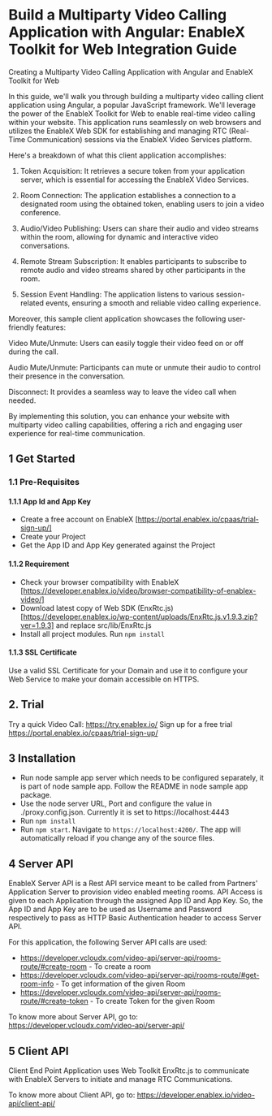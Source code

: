 # Build a Multiparty Video Calling Application with Angular: EnableX Toolkit for Web Integration Guide

Creating a Multiparty Video Calling Application with Angular and EnableX Toolkit for Web

In this guide, we'll walk you through building a multiparty video calling client application using Angular, a popular JavaScript framework. We'll leverage the power of the EnableX Toolkit for Web to enable real-time video calling within your website. This application runs seamlessly on web browsers and utilizes the EnableX Web SDK for establishing and managing RTC (Real-Time Communication) sessions via the EnableX Video Services platform.

Here's a breakdown of what this client application accomplishes:

1. Token Acquisition: It retrieves a secure token from your application server, which is essential for accessing the EnableX Video Services.

2. Room Connection: The application establishes a connection to a designated room using the obtained token, enabling users to join a video conference.

3. Audio/Video Publishing: Users can share their audio and video streams within the room, allowing for dynamic and interactive video conversations.

4. Remote Stream Subscription: It enables participants to subscribe to remote audio and video streams shared by other participants in the room.

5. Session Event Handling: The application listens to various session-related events, ensuring a smooth and reliable video calling experience.

Moreover, this sample client application showcases the following user-friendly features:

Video Mute/Unmute: Users can easily toggle their video feed on or off during the call.

Audio Mute/Unmute: Participants can mute or unmute their audio to control their presence in the conversation.

Disconnect: It provides a seamless way to leave the video call when needed.

By implementing this solution, you can enhance your website with multiparty video calling capabilities, offering a rich and engaging user experience for real-time communication.

## 1 Get Started

### 1.1 Pre-Requisites

#### 1.1.1 App Id and App Key

* Create a free account on EnableX  [https://portal.enablex.io/cpaas/trial-sign-up/] 
* Create your Project
* Get the App ID and App Key generated against the Project


#### 1.1.2 Requirement

* Check your browser compatibility with EnableX [https://developer.enablex.io/video/browser-compatibility-of-enablex-video/]
* Download latest copy of Web SDK (EnxRtc.js) [https://developer.enablex.io/wp-content/uploads/EnxRtc.js.v1.9.3.zip?ver=1.9.3] and replace src/lib/EnxRtc.js 
* Install all project modules. Run `npm install` 

#### 1.1.3 SSL Certificate 

Use a valid SSL Certificate for your Domain and use it to configure your Web Service to make your domain accessible on HTTPS. 

## 2. Trial

Try a quick Video Call: https://try.enablex.io/ 
Sign up for a free trial https://portal.enablex.io/cpaas/trial-sign-up/


## 3 Installation

* Run node sample app server which needs to be configured separately, it is part of node sample app. Follow the README in node sample app package. 
* Use the node server URL, Port and configure the value in ./proxy.config.json. Currently it is set to https://localhost:4443 
* Run `npm install` 
* Run `npm start`. Navigate to `https://localhost:4200/`. The app will automatically reload if you change any of the source files.


## 4 Server API

EnableX Server API is a Rest API service meant to be called from Partners' Application Server to provision video enabled
meeting rooms. API Access is given to each Application through the assigned App ID and App Key. So, the App ID and App Key
are to be used as Username and Password respectively to pass as HTTP Basic Authentication header to access Server API.

For this application, the following Server API calls are used:

- https://developer.vcloudx.com/video-api/server-api/rooms-route/#create-room - To create a room
- https://developer.vcloudx.com/video-api/server-api/rooms-route/#get-room-info - To get information of the given Room
- https://developer.vcloudx.com/video-api/server-api/rooms-route/#create-token - To create Token for the given Room

To know more about Server API, go to:
https://developer.vcloudx.com/video-api/server-api/


## 5 Client API

Client End Point Application uses Web Toolkit EnxRtc.js to communicate with EnableX Servers to initiate and manage RTC Communications.

To know more about Client API, go to:
https://developer.enablex.io/video-api/client-api/
